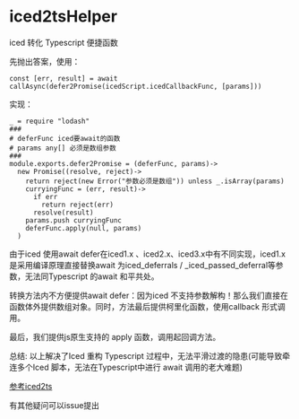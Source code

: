 # iced2tsHelper
iced 转化 Typescript 便捷函数

先抛出答案，使用：

`const [err, result] = await callAsync(defer2Promise(icedScript.icedCallbackFunc, [params]))`

实现：

```
_ = require "lodash"
###
# deferFunc iced要await的函数
# params any[] 必须是数组参数
###
module.exports.defer2Promise = (deferFunc, params)->
  new Promise((resolve, reject)->
    return reject(new Error("参数必须是数组")) unless _.isArray(params)
    curryingFunc = (err, result)->
      if err
        return reject(err)
      resolve(result)
    params.push curryingFunc
    deferFunc.apply(null, params)
  )
```

由于iced 使用await defer在iced1.x 、iced2.x、iced3.x中有不同实现，iced1.x 是采用编译原理直接替换await 为iced_deferrals / _iced_passed_deferral等参数，无法同Typescript 的await 和平共处。

转换方法内不方便提供await defer：因为iced 不支持参数解构！那么我们直接在函数体外提供数组对象。同时，方法最后提供柯里化函数，使用callback 形式调用。

最后，我们提供js原生支持的 apply 函数，调用起回调方法。

总结: 以上解决了Iced 重构 Typescript 过程中，无法平滑过渡的隐患(可能导致牵连多个Iced 脚本，无法在Typescript中进行 await 调用的老大难题)

[参考iced2ts](https://akerdi.github.io/tags/iced2ts/)

有其他疑问可以issue提出
